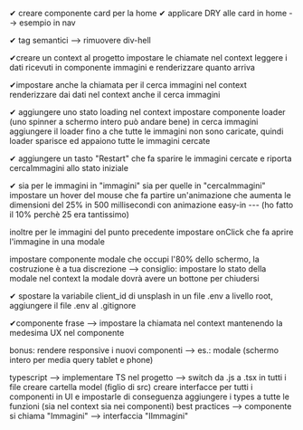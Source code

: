 ✔ creare componente card per la home 
✔ applicare DRY alle card in home --> esempio in nav 

✔ tag semantici --> rimuovere div-hell

✔creare un context al progetto
impostare le chiamate nel context
leggere i dati ricevuti in componente immagini e renderizzare quanto arriva

✔impostare anche la chiamata per il cerca immagini nel context
renderizzare dai dati nel context anche il cerca immagini

✔ aggiungere uno stato loading nel context
impostare componente loader (uno spinner a schermo intero può andare bene)
in cerca immagini aggiungere il loader fino a che tutte le immagini non sono caricate, quindi loader sparisce ed appaiono tutte le immagini cercate

✔ aggiungere un tasto "Restart" che fa sparire le immagini cercate e riporta cercaImmagini allo stato iniziale

✔ sia per le immagini in "immagini" sia per quelle in "cercaImmagini" impostare un hover del mouse che fa partire un'animazione che aumenta le dimensioni del 25% in 500 millisecondi con animazione easy-in --- (ho fatto il 10% perchè 25 era tantissimo)

inoltre per le immagini del punto precedente impostare onClick che fa aprire l'immagine in una modale

impostare componente modale che occupi l'80% dello schermo, la costruzione è a tua discrezione --> consiglio: impostare lo stato della modale nel context
la modale dovrà avere un bottone per chiudersi

✔ spostare la variabile client_id di unsplash in un file .env a livello root, aggiungere il file .env al .gitignore

✔componente frase --> impostare la chiamata nel context mantenendo la medesima UX nel componente

bonus: rendere responsive i nuovi componenti --> es.: modale (schermo intero per media query tablet e phone)

typescript --> implementare TS nel progetto --> 
switch da .js a .tsx in tutti i file
creare cartella model (figlio di src)
creare interfacce per tutti i componenti in UI e impostarle di conseguenza
aggiungere i types a tutte le funzioni (sia nel context sia nei componenti)
best practices --> componente si chiama "Immagini" --> interfaccia "IImmagini"
